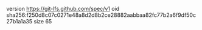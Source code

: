 version https://git-lfs.github.com/spec/v1
oid sha256:f250d8c07c0271e48a8d2d8b2ce28882aabbaa82fc77b2a6f9df50c27b1a1a35
size 65
